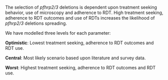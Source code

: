 The selection of *pfhrp2\/3* deletions is dependent upon treatment seeking behavior, use of microscopy and adherence to RDT. High treatment seeking, adherence to RDT outcomes and use of RDTs increases the likelihood of *pfhrp2\/3* deletions spreading. 

We have modelled three levels for each parameter:

**Optimistic**: Lowest treatment seeking, adherence to RDT outcomes and RDT use.

**Central**: Most likely scenario based upon literature and survey data.

**Worst**: Highest treatment seeking, adherence to RDT outcomes and RDT use.